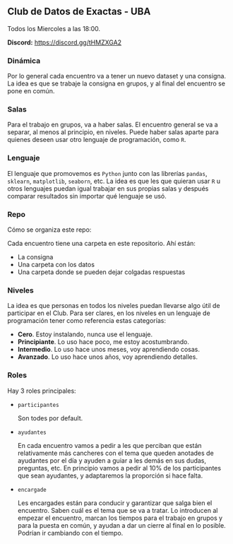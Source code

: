## Club de Datos de Exactas - UBA

Todos los Miercoles a las 18:00. 

**Discord:** https://discord.gg/tHMZXGA2

### Dinámica

Por lo general cada encuentro va a tener un nuevo dataset y una consigna. La idea es que se trabaje la consigna en grupos, y al final del encuentro se pone en común. 

### Salas

Para el trabajo en grupos, va a haber salas. El encuentro general se va a separar, al menos al principio, en niveles. Puede haber salas aparte para quienes deseen usar otro lenguaje de programación, como `R`.

### Lenguaje

El lenguaje que promovemos es `Python` junto con las librerías `pandas`, `sklearn`, `matplotlib`, `seaborn`, etc. La idea es que les que quieran usar `R` u otros lenguajes puedan igual trabajar en sus propias salas y después comparar resultados sin importar qué lenguaje se usó.

### Repo

Cómo se organiza este repo:

Cada encuentro tiene una carpeta en este repositorio. Ahí están:
- La consigna
- Una carpeta con los datos
- Una carpeta donde se pueden dejar colgadas respuestas

### Niveles

La idea es que personas en todos los niveles puedan llevarse algo útil de participar en el Club. Para ser clares, en los niveles en un lenguaje de programación tener como referencia estas categorías: 

- **Cero**. Estoy instalando, nunca use el lenguaje.
- **Principiante**. Lo uso hace poco, me estoy acostumbrando.
- **Intermedio**. Lo uso hace unos meses, voy aprendiendo cosas.
- **Avanzado**. Lo uso hace unos años, voy aprendiendo detalles.

### Roles

Hay 3 roles principales:

- `participantes`

	Son todes por default.

- `ayudantes`

	En cada encuentro vamos a pedir a les que perciban que están relativamente más cancheres con el tema que queden anotades de ayudantes por el día y ayuden a guiar a les demás en sus dudas, preguntas, etc. En principio vamos a pedir al 10% de los participantes que sean ayudantes, y adaptaremos la proporción si hace falta.

- `encargade`

	Les encargades están para conducir y garantizar que salga bien el encuentro. Saben cuál es el tema que se va a tratar. Lo introducen al empezar el encuentro, marcan los tiempos para el trabajo en grupos y para la puesta en común, y ayudan a dar un cierre al final en lo posible. Podrían ir cambiando con el tiempo.
